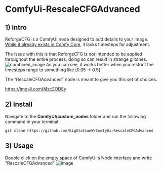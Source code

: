 # ComfyUi-RescaleCFGAdvanced

## 1) Intro
ReforgeCFG is a ComfyUI node designed to add details to your image. [While it already exists in Comfy Core](https://github.com/comfyanonymous/ComfyUI/blob/80a44b97f5cbcb890896e2b9e65d177f1ac6a588/comfy_extras/nodes_model_advanced.py#L258), it lacks timesteps for adjustment. 

The issue with this is that ReforgeCFG is not intended to be applied throughout the entire process; doing so can result in strange glitches.
![combined_image](https://github.com/user-attachments/assets/b0e0ca59-8aa5-4ea4-83eb-b68d59f9c97e)
As you can see, it works better when you restrict the timesteps range to something like [0.05 -> 0.5].

The “RescaleCFGAdvanced” node is meant to give you this set of choices.

https://imgsli.com/Mzc2ODEy

## 2) Install
Navigate to the **ComfyUI/custom_nodes** folder and run the following command in your terminal:

```git clone https://github.com/BigStationW/ComfyUi-RescaleCFGAdvanced```

## 3) Usage
Double click on the empty space of ComfyUi's Node interface and write "RescaleCFGAdvanced"
![image](https://github.com/user-attachments/assets/420a5ce8-b6f8-480f-94a9-754af4a46c9e)
